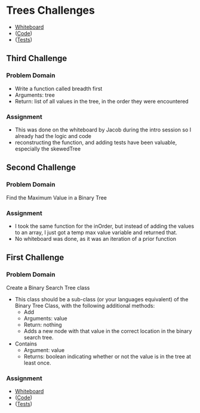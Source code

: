 # Trees Challenges

- [Whiteboard](https://projects.invisionapp.com/freehand/document/miqIvWwab)
- ([Code](Trees.js))
- ([Tests](trees.test.js))


## Third Challenge
### Problem Domain
- Write a function called breadth first
- Arguments: tree
- Return: list of all values in the tree, in the order they were encountered

### Assignment
- This was done on the whiteboard by Jacob during the intro session so I already had the logic and code
- reconstructing the function, and adding tests have been valuable, especially the skewedTree


## Second Challenge
### Problem Domain
Find the Maximum Value in a Binary Tree

### Assignment
- I took the same function for the inOrder, but instead of adding the values to an array, I just got a temp max value variable and returned that.
- No whiteboard was done, as it was an iteration of a prior function


## First Challenge
### Problem Domain
Create a Binary Search Tree class
- This class should be a sub-class (or your languages equivalent) of the Binary Tree Class, with the following additional methods:
  - Add
  - Arguments: value
  - Return: nothing
  - Adds a new node with that value in the correct location in the binary search tree.
- Contains
  - Argument: value
  - Returns: boolean indicating whether or not the value is in the tree at least once.

### Assignment
- [Whiteboard](https://projects.invisionapp.com/freehand/document/miqIvWwab)
- ([Code](Trees.js))
- ([Tests](trees.test.js))
